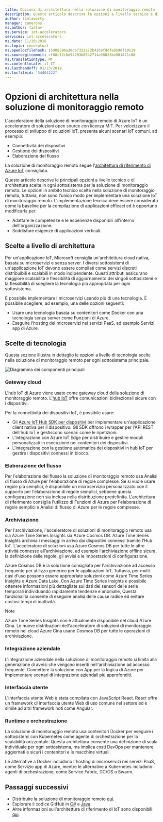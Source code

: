 ```yaml
---
title: Opzioni di architettura nella soluzione di monitoraggio remoto - Azure | Microsoft Docs
description: Questo articolo descrive le opzioni a livello tecnico e di architettura scelte nella soluzione di monitoraggio remoto
author: timlaverty
manager: camerons
ms.author: timlav
ms.service: iot-accelerators
services: iot-accelerators
ms.date: 11/20/2018
ms.topic: conceptual
ms.openlocfilehash: 1bd08596a30db7322a72b4269fddfe0b9df19119
ms.sourcegitcommit: cf88cf2cbe94293b0542714a98833be001471c08
ms.translationtype: MT
ms.contentlocale: it-IT
ms.lasthandoff: 01/23/2019
ms.locfileid: "54464222"
---
```

# <a name="remote-monitoring-architectural-choices"></a>Opzioni di architettura nella soluzione di monitoraggio remoto

L'acceleratore della soluzione di monitoraggio remoto di Azure IoT è un acceleratore di soluzioni open source con licenza MIT. Per velocizzare il processo di sviluppo di soluzioni IoT, presenta alcuni scenari IoT comuni, ad esempio:

- Connettività dei dispositivi
- Gestione dei dispositivi
- Elaborazione del flusso

La soluzione di monitoraggio remoto segue l'[architettura di riferimento di Azure IoT](https://aka.ms/iotrefarchitecture) consigliata.

Questo articolo descrive le principali opzioni a livello tecnico e di architettura scelte in ogni sottosistema per la soluzione di monitoraggio remoto. Le opzioni in ambito tecnico scelte nella soluzione di monitoraggio remoto, tuttavia, non sono l'unico modo per implementare una soluzione IoT di monitoraggio remoto. L'implementazione tecnica deve essere considerata come la baseline per la compilazione di applicazioni efficaci ed è opportuno modificarla per:

- Adattare le competenze e le esperienze disponibili all'interno dell'organizzazione.
- Soddisfare esigenze di applicazioni verticali.

## <a name="architectural-choices"></a>Scelte a livello di architettura

Per un'applicazione IoT, Microsoft consiglia un'architettura cloud nativa, basata su microservizi e senza server. I diversi sottosistemi di un'applicazione IoT devono essere compilati come servizi discreti distribuibili e scalabili in modo indipendente. Questi attributi assicurano maggiore scalabilità e flessibilità di aggiornamento dei singoli sottosistemi e la flessibilità di scegliere la tecnologia più appropriata per ogni sottosistema.

È possibile implementare i microservizi usando più di una tecnologia. È possibile scegliere, ad esempio, una delle opzioni seguenti:

- Usare una tecnologia basata su contenitori come Docker con una tecnologia senza server come Funzioni di Azure.
- Eseguire l'hosting dei microservizi nei servizi PaaS, ad esempio Servizi app di Azure.

## <a name="technology-choices"></a>Scelte di tecnologia

Questa sezione illustra in dettaglio le opzioni a livello di tecnologia scelte nella soluzione di monitoraggio remoto per ogni sottosistema principale.

![Diagramma dei componenti principali](./media/iot-accelerators-remote-monitoring-architectural-choices/subsystem.png)

### <a name="cloud-gateway"></a>Gateway cloud

L'hub IoT di Azure viene usato come gateway cloud della soluzione di monitoraggio remoto. L'[hub IoT](https://azure.microsoft.com/services/iot-hub/) offre comunicazioni bidirezionali sicure con i dispositivi.

Per la connettività dei dispositivi IoT, è possibile usare:

- Gli [Azure IoT Hub SDK per dispositivi](../iot-hub/iot-hub-devguide-sdks.md#azure-iot-hub-device-sdks) per implementare un'applicazione client nativa per il dispositivo. Gli SDK offrono i wrapper per l'API REST dell'hub IoT e gestiscono scenari come le ripetizioni.
- L'integrazione con Azure IoT Edge per distribuire e gestire moduli personalizzati in esecuzione nei contenitori dei dispositivi.
- L'integrazione con la gestione automatica dei dispositivi in hub IoT per gestire i dispositivi connessi in blocco.

### <a name="stream-processing"></a>Elaborazione del flusso

Per l'elaborazione del flusso la soluzione di monitoraggio remoto usa Analisi di flusso di Azure per l'elaborazione di regole complesse. Se si vuole usare regole più semplici, è disponibile un microservizio personalizzato con il supporto per l'elaborazione di regole semplici, sebbene questa configurazione non sia inclusa nella distribuzione predefinita. L'architettura di riferimento consiglia l'utilizzo di Funzioni di Azure per l'elaborazione di regole semplici e Analisi di flusso di Azure per le regole complesse.

### <a name="storage"></a>Archiviazione

Per l'archiviazione, l'acceleratore di soluzioni di monitoraggio remoto usa sia Azure Time Series Insights sia Azure Cosmos DB. Azure Time Series Insights archivia i messaggi in arrivo dai dispositivi connessi tramite l'Hub IoT. L'acceleratore di soluzioni usa Azure Cosmos DB per tutte le altre attività connesse all'archiviazione, ad esempio l'archiviazione offline sicura, la definizione delle regole, gli avvisi e le impostazioni di configurazione.

Azure Cosmos DB è la soluzione consigliata per l'archiviazione ad accesso frequente per utilizzo generico per le applicazioni IoT. Tuttavia, per molti casi d'uso possono essere appropriate soluzioni come Azure Time Series Insights e Azure Data Lake. Con Azure Time Series Insights è possibile ottenere informazioni più dettagliate sui dati dei sensori delle serie temporali individuando rapidamente tendenze e anomalie, Questa funzionalità consente di eseguire analisi delle cause radice ed evitare costosi tempi di inattività.

> [!NOTE]
> Azure Time Series Insights non è attualmente disponibile nel cloud Azure Cina. Le nuove distribuzioni dell'acceleratore di soluzioni di monitoraggio remoto nel cloud Azure Cina usano Cosmos DB per tutte le operazioni di archiviazione.

### <a name="business-integration"></a>Integrazione aziendale

L'integrazione aziendale nella soluzione di monitoraggio remoto si limita alla generazione di avvisi che vengono inseriti nell'archiviazione ad accesso frequente. Connettere la soluzione con App per la logica di Azure per implementare scenari di integrazione aziendali più approfonditi.

### <a name="user-interface"></a>Interfaccia utente

L'interfaccia utente Web è stata compilata con JavaScript React. React offre un framework di interfaccia utente Web di uso comune nel settore ed è simile ad altri framework noti come Angular.

### <a name="runtime-and-orchestration"></a>Runtime e orchestrazione

La soluzione di monitoraggio remoto usa contenitori Docker per eseguire i sottosistemi con Kubernetes come agente di orchestrazione per la scalabilità orizzontale. Questa architettura consente una definizione di scala individuale per ogni sottosistema, ma implica costi DevOps per mantenere aggiornati e sicuri i contenitori e le macchine virtuali.

Le alternative a Docker includono l'hosting di microservizi nei servizi PaaS, come Servizio app di Azure, mentre le alternative a Kubernetes includono agenti di orchestrazione, come Service Fabric, DC/OS o Swarm.

## <a name="next-steps"></a>Passaggi successivi

* Distribuire la soluzione di monitoraggio remoto [qui](https://www.azureiotsolutions.com/).
* Esplorare il codice GitHub in [C#](https://github.com/Azure/azure-iot-pcs-remote-monitoring-dotnet/) e [Java](https://github.com/Azure/azure-iot-pcs-remote-monitoring-java/).  
* Altre informazioni sull'architettura di riferimento di IoT sono disponibili [qui](https://aka.ms/iotrefarchitecture).
